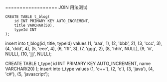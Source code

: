 
==================  JOIN 用法测试

    CREATE TABLE t_blog(
        id INT PRIMARY KEY AUTO_INCREMENT,
        title VARCHAR(50),
        typeId INT
    );

insert into t_blog(id, title, typeId)
values
(1, 'aaa', 1),
(2, 'bbb', 2),
(3, 'ccc', 3),
(4, 'ddd', 4),
(5, 'eee', 4),
(6, 'fff', 3),
(7, 'ggg', 2),
(8, 'hhh', NULL),
(9, 'iii', NULL),
(10, 'jjj', NULL);


CREATE TABLE t_type(
    id INT PRIMARY KEY AUTO_INCREMENT,
    name VARCHAR(20)
);
insert into t_type
values
(1, 'c++'),
(2, 'c'),
(3, 'java'),
(4, 'c#'),
(5, 'javascript');
